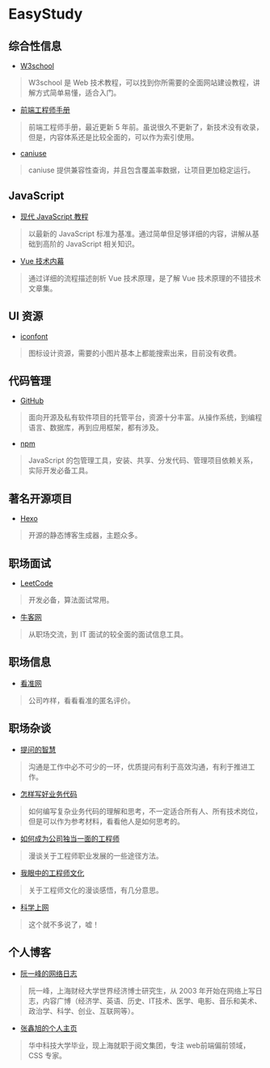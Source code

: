 # EasyStudy

## 综合性信息
+ [W3school](https://www.w3school.com.cn/index.html)

> W3school 是 Web 技术教程，可以找到你所需要的全面网站建设教程，讲解方式简单易懂，适合入门。

+ [前端工程师手册](https://leohxj.gitbooks.io/front-end-database/content/index.html)

> 前端工程师手册，最近更新 5 年前。虽说很久不更新了，新技术没有收录，但是，内容体系还是比较全面的，可以作为索引使用。

+ [caniuse](https://caniuse.com/#home)

> caniuse 提供兼容性查询，并且包含覆盖率数据，让项目更加稳定运行。

## JavaScript
+ [现代 JavaScript 教程](https://zh.javascript.info/)

> 以最新的 JavaScript 标准为基准。通过简单但足够详细的内容，讲解从基础到高阶的 JavaScript 相关知识。

+ [Vue 技术内幕](http://hcysun.me/vue-design/zh/)

> 通过详细的流程描述剖析 Vue 技术原理，是了解 Vue 技术原理的不错技术文章集。

## UI 资源
+ [iconfont](https://www.iconfont.cn/)

> 图标设计资源，需要的小图片基本上都能搜索出来，目前没有收费。

## 代码管理
+ [GitHub](https://github.com/)

> 面向开源及私有软件项目的托管平台，资源十分丰富。从操作系统，到编程语言、数据库，再到应用框架，都有涉及。

+ [npm](https://www.npmjs.com/)

> JavaScript 的包管理工具，安装、共享、分发代码、管理项目依赖关系，实际开发必备工具。

## 著名开源项目
+ [Hexo](https://hexo.io/)

> 开源的静态博客生成器，主题众多。

## 职场面试
+ [LeetCode](https://leetcode-cn.com/problemset/algorithms/)

> 开发必备，算法面试常用。

+ [牛客网](http://nowcoder.com/)

> 从职场交流，到 IT 面试的较全面的面试信息工具。

## 职场信息
+ [看准网](https://www.kanzhun.com/)

> 公司咋样，看看看准的匿名评价。

## 职场杂谈

+ [提问的智慧](https://github.com/ruby-china/How-To-Ask-Questions-The-Smart-Way/blob/master/README-zh_CN.md)

> 沟通是工作中必不可少的一环，优质提问有利于高效沟通，有利于推进工作。

+ [怎样写好业务代码](https://segmentfault.com/a/1190000010220247)

> 如何编写复杂业务代码的理解和思考，不一定适合所有人、所有技术岗位，但是可以作为参考材料，看看他人是如何思考的。

+ [如何成为公司独当一面的工程师](https://juejin.im/post/6844904001092206605)

> 漫谈关于工程师职业发展的一些途径方法。

+ [我眼中的工程师文化](https://kb.cnblogs.com/page/166461/)

> 关于工程师文化的漫谈感悟，有几分意思。

+ [科学上网](https://crifan.github.io/scientific_network_summary/website/)

> 这个就不多说了，嘘！

## 个人博客

+ [阮一峰的网络日志](http://www.ruanyifeng.com/blog/)

> 阮一峰，上海财经大学世界经济博士研究生，从 2003 年开始在网络上写日志，内容广博（经济学、英语、历史、IT技术、医学、电影、音乐和美术、政治学、科学、创业、互联网等）。

+ [张鑫旭的个人主页](https://www.zhangxinxu.com/)

> 华中科技大学毕业，现上海就职于阅文集团，专注 web前端偏前领域，CSS 专家。
